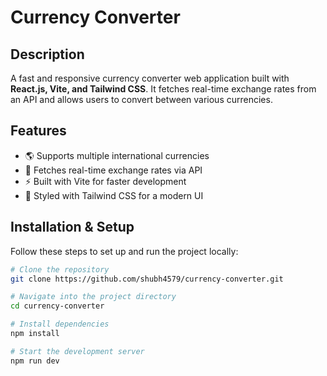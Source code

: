 # Currency Converter

## Description

A fast and responsive currency converter web application built with **React.js, Vite, and Tailwind CSS**. It fetches real-time exchange rates from an API and allows users to convert between various currencies.

## Features

- 🌎 Supports multiple international currencies
- 🔄 Fetches real-time exchange rates via API
- ⚡ Built with Vite for faster development
- 🎨 Styled with Tailwind CSS for a modern UI

## Installation & Setup

Follow these steps to set up and run the project locally:

```bash
# Clone the repository
git clone https://github.com/shubh4579/currency-converter.git

# Navigate into the project directory
cd currency-converter

# Install dependencies
npm install

# Start the development server
npm run dev
```
